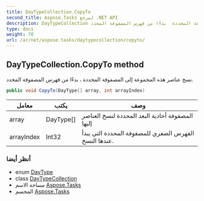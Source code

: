 ```yaml
---
title: DayTypeCollection.CopyTo
second_title: Aspose.Tasks لمرجع .NET API
description: DayTypeCollection طريقة. نسخ عناصر هذه المجموعة إلى المصفوفة المحددة  بدءًا من فهرس المصفوفة المحدد.
type: docs
weight: 70
url: /ar/net/aspose.tasks/daytypecollection/copyto/
---
```

## DayTypeCollection.CopyTo method

نسخ عناصر هذه المجموعة إلى المصفوفة المحددة ، بدءًا من فهرس المصفوفة المحدد.

```csharp
public void CopyTo(DayType[] array, int arrayIndex)
```

| معامل | يكتب | وصف |
| --- | --- | --- |
| array | DayType[] | المصفوفة أحادية البعد المحددة لنسخ العناصر إليها |
| arrayIndex | Int32 | الفهرس الصفري للمصفوفة المحددة التي يبدأ عندها النسخ. |

### أنظر أيضا

* enum [DayType](../../daytype/)
* class [DayTypeCollection](../)
* مساحة الاسم [Aspose.Tasks](../../daytypecollection/)
* المجسم [Aspose.Tasks](../../../)


